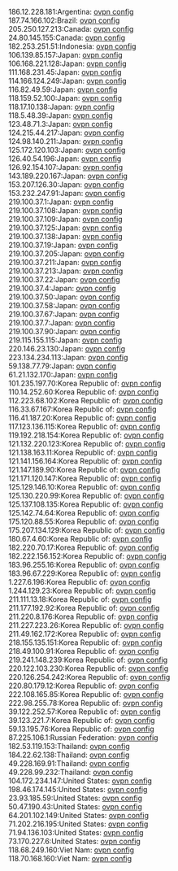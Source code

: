 186.12.228.181:Argentina: [ovpn config](vpn/186_12_228_181.ovpn)  
187.74.166.102:Brazil: [ovpn config](vpn/187_74_166_102.ovpn)  
205.250.127.213:Canada: [ovpn config](vpn/205_250_127_213.ovpn)  
24.80.145.155:Canada: [ovpn config](vpn/24_80_145_155.ovpn)  
182.253.251.51:Indonesia: [ovpn config](vpn/182_253_251_51.ovpn)  
106.139.85.157:Japan: [ovpn config](vpn/106_139_85_157.ovpn)  
106.168.221.128:Japan: [ovpn config](vpn/106_168_221_128.ovpn)  
111.168.231.45:Japan: [ovpn config](vpn/111_168_231_45.ovpn)  
114.166.124.249:Japan: [ovpn config](vpn/114_166_124_249.ovpn)  
116.82.49.59:Japan: [ovpn config](vpn/116_82_49_59.ovpn)  
118.159.52.100:Japan: [ovpn config](vpn/118_159_52_100.ovpn)  
118.17.10.138:Japan: [ovpn config](vpn/118_17_10_138.ovpn)  
118.5.48.39:Japan: [ovpn config](vpn/118_5_48_39.ovpn)  
123.48.71.3:Japan: [ovpn config](vpn/123_48_71_3.ovpn)  
124.215.44.217:Japan: [ovpn config](vpn/124_215_44_217.ovpn)  
124.98.140.211:Japan: [ovpn config](vpn/124_98_140_211.ovpn)  
125.172.120.103:Japan: [ovpn config](vpn/125_172_120_103.ovpn)  
126.40.54.196:Japan: [ovpn config](vpn/126_40_54_196.ovpn)  
126.92.154.107:Japan: [ovpn config](vpn/126_92_154_107.ovpn)  
143.189.220.167:Japan: [ovpn config](vpn/143_189_220_167.ovpn)  
153.207.126.30:Japan: [ovpn config](vpn/153_207_126_30.ovpn)  
153.232.247.91:Japan: [ovpn config](vpn/153_232_247_91.ovpn)  
219.100.37.1:Japan: [ovpn config](vpn/219_100_37_1.ovpn)  
219.100.37.108:Japan: [ovpn config](vpn/219_100_37_108.ovpn)  
219.100.37.109:Japan: [ovpn config](vpn/219_100_37_109.ovpn)  
219.100.37.125:Japan: [ovpn config](vpn/219_100_37_125.ovpn)  
219.100.37.138:Japan: [ovpn config](vpn/219_100_37_138.ovpn)  
219.100.37.19:Japan: [ovpn config](vpn/219_100_37_19.ovpn)  
219.100.37.205:Japan: [ovpn config](vpn/219_100_37_205.ovpn)  
219.100.37.211:Japan: [ovpn config](vpn/219_100_37_211.ovpn)  
219.100.37.213:Japan: [ovpn config](vpn/219_100_37_213.ovpn)  
219.100.37.22:Japan: [ovpn config](vpn/219_100_37_22.ovpn)  
219.100.37.4:Japan: [ovpn config](vpn/219_100_37_4.ovpn)  
219.100.37.50:Japan: [ovpn config](vpn/219_100_37_50.ovpn)  
219.100.37.58:Japan: [ovpn config](vpn/219_100_37_58.ovpn)  
219.100.37.67:Japan: [ovpn config](vpn/219_100_37_67.ovpn)  
219.100.37.7:Japan: [ovpn config](vpn/219_100_37_7.ovpn)  
219.100.37.90:Japan: [ovpn config](vpn/219_100_37_90.ovpn)  
219.115.155.115:Japan: [ovpn config](vpn/219_115_155_115.ovpn)  
220.146.23.130:Japan: [ovpn config](vpn/220_146_23_130.ovpn)  
223.134.234.113:Japan: [ovpn config](vpn/223_134_234_113.ovpn)  
59.138.77.79:Japan: [ovpn config](vpn/59_138_77_79.ovpn)  
61.21.132.170:Japan: [ovpn config](vpn/61_21_132_170.ovpn)  
101.235.197.70:Korea Republic of: [ovpn config](vpn/101_235_197_70.ovpn)  
110.14.252.60:Korea Republic of: [ovpn config](vpn/110_14_252_60.ovpn)  
112.223.68.102:Korea Republic of: [ovpn config](vpn/112_223_68_102.ovpn)  
116.33.67.167:Korea Republic of: [ovpn config](vpn/116_33_67_167.ovpn)  
116.41.187.20:Korea Republic of: [ovpn config](vpn/116_41_187_20.ovpn)  
117.123.136.115:Korea Republic of: [ovpn config](vpn/117_123_136_115.ovpn)  
119.192.218.154:Korea Republic of: [ovpn config](vpn/119_192_218_154.ovpn)  
121.132.220.123:Korea Republic of: [ovpn config](vpn/121_132_220_123.ovpn)  
121.138.163.11:Korea Republic of: [ovpn config](vpn/121_138_163_11.ovpn)  
121.141.156.164:Korea Republic of: [ovpn config](vpn/121_141_156_164.ovpn)  
121.147.189.90:Korea Republic of: [ovpn config](vpn/121_147_189_90.ovpn)  
121.171.120.147:Korea Republic of: [ovpn config](vpn/121_171_120_147.ovpn)  
125.129.146.10:Korea Republic of: [ovpn config](vpn/125_129_146_10.ovpn)  
125.130.220.99:Korea Republic of: [ovpn config](vpn/125_130_220_99.ovpn)  
125.137.108.135:Korea Republic of: [ovpn config](vpn/125_137_108_135.ovpn)  
125.142.74.64:Korea Republic of: [ovpn config](vpn/125_142_74_64.ovpn)  
175.120.88.55:Korea Republic of: [ovpn config](vpn/175_120_88_55.ovpn)  
175.207.134.129:Korea Republic of: [ovpn config](vpn/175_207_134_129.ovpn)  
180.67.4.60:Korea Republic of: [ovpn config](vpn/180_67_4_60.ovpn)  
182.220.70.17:Korea Republic of: [ovpn config](vpn/182_220_70_17.ovpn)  
182.222.156.152:Korea Republic of: [ovpn config](vpn/182_222_156_152.ovpn)  
183.96.255.16:Korea Republic of: [ovpn config](vpn/183_96_255_16.ovpn)  
183.96.67.229:Korea Republic of: [ovpn config](vpn/183_96_67_229.ovpn)  
1.227.6.196:Korea Republic of: [ovpn config](vpn/1_227_6_196.ovpn)  
1.244.129.23:Korea Republic of: [ovpn config](vpn/1_244_129_23.ovpn)  
211.111.13.18:Korea Republic of: [ovpn config](vpn/211_111_13_18.ovpn)  
211.177.192.92:Korea Republic of: [ovpn config](vpn/211_177_192_92.ovpn)  
211.220.8.176:Korea Republic of: [ovpn config](vpn/211_220_8_176.ovpn)  
211.227.223.26:Korea Republic of: [ovpn config](vpn/211_227_223_26.ovpn)  
211.49.162.172:Korea Republic of: [ovpn config](vpn/211_49_162_172.ovpn)  
218.155.135.151:Korea Republic of: [ovpn config](vpn/218_155_135_151.ovpn)  
218.49.100.91:Korea Republic of: [ovpn config](vpn/218_49_100_91.ovpn)  
219.241.148.239:Korea Republic of: [ovpn config](vpn/219_241_148_239.ovpn)  
220.122.103.230:Korea Republic of: [ovpn config](vpn/220_122_103_230.ovpn)  
220.126.254.242:Korea Republic of: [ovpn config](vpn/220_126_254_242.ovpn)  
220.80.179.12:Korea Republic of: [ovpn config](vpn/220_80_179_12.ovpn)  
222.108.165.85:Korea Republic of: [ovpn config](vpn/222_108_165_85.ovpn)  
222.98.255.78:Korea Republic of: [ovpn config](vpn/222_98_255_78.ovpn)  
39.122.252.57:Korea Republic of: [ovpn config](vpn/39_122_252_57.ovpn)  
39.123.221.7:Korea Republic of: [ovpn config](vpn/39_123_221_7.ovpn)  
59.13.195.76:Korea Republic of: [ovpn config](vpn/59_13_195_76.ovpn)  
87.225.106.1:Russian Federation: [ovpn config](vpn/87_225_106_1.ovpn)  
182.53.119.153:Thailand: [ovpn config](vpn/182_53_119_153.ovpn)  
184.22.62.138:Thailand: [ovpn config](vpn/184_22_62_138.ovpn)  
49.228.169.91:Thailand: [ovpn config](vpn/49_228_169_91.ovpn)  
49.228.99.232:Thailand: [ovpn config](vpn/49_228_99_232.ovpn)  
104.172.234.147:United States: [ovpn config](vpn/104_172_234_147.ovpn)  
198.46.174.145:United States: [ovpn config](vpn/198_46_174_145.ovpn)  
23.93.185.59:United States: [ovpn config](vpn/23_93_185_59.ovpn)  
50.47.190.43:United States: [ovpn config](vpn/50_47_190_43.ovpn)  
64.201.102.149:United States: [ovpn config](vpn/64_201_102_149.ovpn)  
71.202.216.195:United States: [ovpn config](vpn/71_202_216_195.ovpn)  
71.94.136.103:United States: [ovpn config](vpn/71_94_136_103.ovpn)  
73.170.227.6:United States: [ovpn config](vpn/73_170_227_6.ovpn)  
118.68.249.160:Viet Nam: [ovpn config](vpn/118_68_249_160.ovpn)  
118.70.168.160:Viet Nam: [ovpn config](vpn/118_70_168_160.ovpn)  

